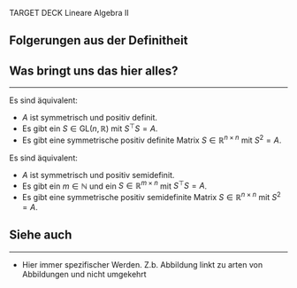 
TARGET DECK
Lineare Algebra II

Folgerungen aus der Definitheit
--
## Was bringt uns das hier alles?
***
Es sind äquivalent:
- $A$ ist symmetrisch und positiv definit.
- Es gibt ein $S \in \text{GL}(n, \mathbb{R})$ mit $S^\top S = A$.
- Es gibt eine symmetrische positiv definite Matrix $S \in \mathbb{R}^{n \times n}$ mit $S^2 = A$.

Es sind äquivalent:
- $A$ ist symmetrisch und positiv semidefinit.
- Es gibt ein $m \in \mathbb{N}$ und ein $S \in \mathbb{R}^{m \times n}$ mit $S^\top S = A$.
- Es gibt eine symmetrische positiv semidefinite Matrix $S \in \mathbb{R}^{n \times n}$ mit $S^2 = A$.
## Siehe auch
***
* Hier immer spezifischer Werden. Z.b. Abbildung linkt zu arten von Abbildungen und nicht umgekehrt